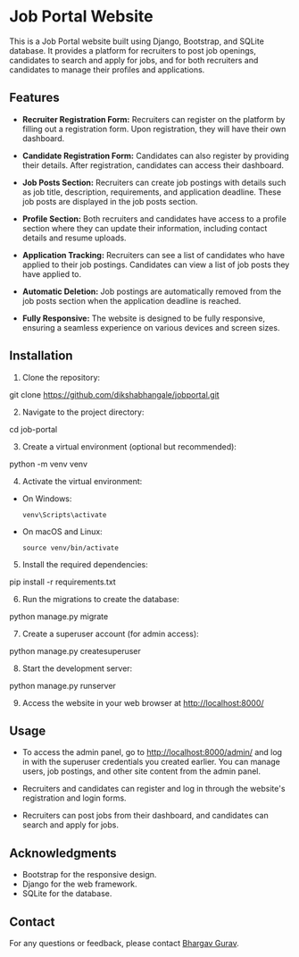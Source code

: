 # Job Portal Website

This is a Job Portal website built using Django, Bootstrap, and SQLite database. It provides a platform for recruiters to post job openings, candidates to search and apply for jobs, and for both recruiters and candidates to manage their profiles and applications.

## Features

- **Recruiter Registration Form:** Recruiters can register on the platform by filling out a registration form. Upon registration, they will have their own dashboard.

- **Candidate Registration Form:** Candidates can also register by providing their details. After registration, candidates can access their dashboard.

- **Job Posts Section:** Recruiters can create job postings with details such as job title, description, requirements, and application deadline. These job posts are displayed in the job posts section.

- **Profile Section:** Both recruiters and candidates have access to a profile section where they can update their information, including contact details and resume uploads.

- **Application Tracking:** Recruiters can see a list of candidates who have applied to their job postings. Candidates can view a list of job posts they have applied to.

- **Automatic Deletion:** Job postings are automatically removed from the job posts section when the application deadline is reached.

- **Fully Responsive:** The website is designed to be fully responsive, ensuring a seamless experience on various devices and screen sizes.

## Installation

1. Clone the repository:

git clone https://github.com/dikshabhangale/jobportal.git


2. Navigate to the project directory:

cd job-portal

3. Create a virtual environment (optional but recommended):

python -m venv venv


4. Activate the virtual environment:

- On Windows:

  ```
  venv\Scripts\activate
  ```

- On macOS and Linux:

  ```
  source venv/bin/activate
  ```

5. Install the required dependencies:

pip install -r requirements.txt

6. Run the migrations to create the database:

python manage.py migrate

7. Create a superuser account (for admin access):

python manage.py createsuperuser

8. Start the development server:

python manage.py runserver

9. Access the website in your web browser at [http://localhost:8000/](http://localhost:8000/)

## Usage

- To access the admin panel, go to [http://localhost:8000/admin/](http://localhost:8000/admin/) and log in with the superuser credentials you created earlier. You can manage users, job postings, and other site content from the admin panel.

- Recruiters and candidates can register and log in through the website's registration and login forms.

- Recruiters can post jobs from their dashboard, and candidates can search and apply for jobs.



## Acknowledgments

- Bootstrap for the responsive design.
- Django for the web framework.
- SQLite for the database.

## Contact

For any questions or feedback, please contact [Bhargav Gurav](mailto:bhargavmonstergurav@gmail.com).



